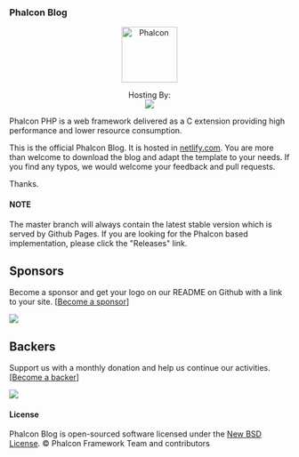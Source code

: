 ### Phalcon Blog

<p align="center"><a href="https://docs.phalcon.io" target="_blank">
    <img src="https://assets.phalcon.io/phalcon/images/svg/phalcon-logo-transparent-black.svg" height="100" alt="Phalcon"/>
</a></p>

<p align="center">
    Hosting By:
    <br />
    <a href="https://www.netlify.com">
        <img src="https://www.netlify.com/img/global/badges/netlify-color-accent.svg"/>
    </a>
</p>

Phalcon PHP is a web framework delivered as a C extension providing high performance and lower resource consumption.

This is the official Phalcon Blog. It is hosted in [netlify.com](https://netlify.com). You are more than welcome to download the blog and adapt the template to your needs. If you find any typos, we would welcome your feedback and pull requests.

Thanks.

#### NOTE

The master branch will always contain the latest stable version which is served by Github Pages. If you are looking for the Phalcon based implementation, please click the "Releases" link.

## Sponsors

Become a sponsor and get your logo on our README on Github with a link to your site. [[Become a sponsor](https://opencollective.com/phalcon#sponsor)]

<a href="https://opencollective.com/phalcon/#contributors">
<img src="https://opencollective.com/phalcon/tiers/sponsors.svg?avatarHeight=48&width=800">
</a>

## Backers

Support us with a monthly donation and help us continue our activities. [[Become a backer](https://opencollective.com/phalcon#backer)]

<a href="https://opencollective.com/phalcon/#contributors">
<img src="https://opencollective.com/phalcon/tiers/backers.svg?avatarHeight=48&width=800&height=200">
</a>

#### License

Phalcon Blog is open-sourced software licensed under the [New BSD License][6]. © Phalcon Framework Team and contributors

[6]: https://github.com/phalcon/blog/blob/master/docs/LICENSE.md
